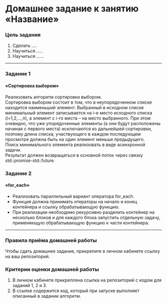 # Домашнее задание к занятию «Название»

### Цель задания

1. Сделать ....
2. Научиться .....
3. Научиться ......

------

### Задание 1

#### «Сортировка выбором»

Реализовать алгоритм сортировки выбором.<br/>
Сортировка выбором состоит в том, что в неупорядоченном списке находится наименьший элемент. Выбранный в исходном списке минимальный элемент записывается на i-е место исходного списка (i=1,2,…,п), а элемент с i-го места – на место выбранного. При этом очевидно, что уже упорядоченные элементы (а они будут расположены начиная с первого места) исключаются из дальнейшей сортировки, поэтому длина списка, участвующего в каждом последующем просмотре должна быть на один элемент меньше предыдущего.<br/>
Поиск минимального элемента реализовать в виде асинхронной задачи.<br/>
Результат должен возвращаться в основной поток через связку std::promise-std::future.

### Задание 2

#### «for_each»

* Реализовать параллельный вариант оператора for_each.<br/>
* Функция должна принимать итераторы на начало и конец контейнера и ссылку обрабатывающую функцию.<br/>
* При реализации необходимо рекурсивно разделить контейнер на несколько блоков и для каждого блока запустить отдельную задачу, применяющую обрабатывающую функцию к части контейнера.

------

### Правила приёма домашней работы

Чтобы сдать домашнее задание, прикрепите в личном кабинете ссылку на ваш репозиторий.

### Критерии оценки домашней работы

1. В личном кабинете прикреплена ссылка на репозиторий с кодом для заданий 1, 2 и 3.
2. В ссылке содержится код, который при запуске выполняет описанный в задании алгоритм.



